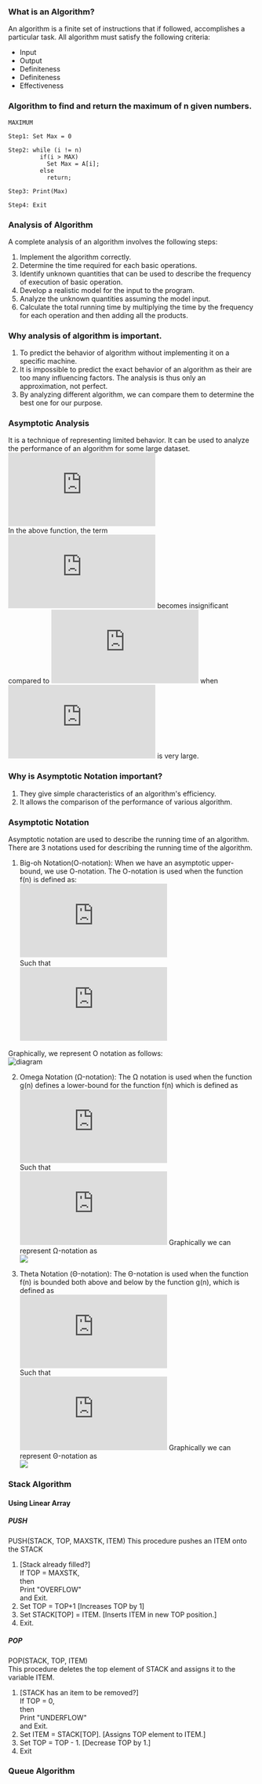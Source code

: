 ### What is an Algorithm?

An algorithm is a finite set of instructions that if followed, accomplishes a particular task. All algorithm must satisfy the following criteria:

-   Input
-   Output
-   Definiteness
-   Definiteness
-   Effectiveness  

### Algorithm to find and return the maximum of n given numbers.

    MAXIMUM

    Step1: Set Max = 0

    Step2: while (i != n)
             if(i > MAX)
               Set Max = A[i];
             else
               return;

    Step3: Print(Max)

    Step4: Exit

### Analysis of Algorithm

A complete analysis of an algorithm involves the following steps:  

1.  Implement the algorithm correctly.
2.  Determine the time required for each basic operations.
3.  Identify unknown quantities that can be used to describe the frequency of execution of basic operation.
4.  Develop a realistic model for the input to the program.
5.  Analyze the unknown quantities assuming the model input.
6.  Calculate the total running time by multiplying the time by the frequency for each operation and then adding all the products.

### Why analysis of algorithm is important.

1.  To predict the behavior of algorithm without implementing it on a specific machine.
2.  It is impossible to predict the exact behavior of an algorithm as their are too many influencing factors. The analysis is thus only an approximation, not perfect.
3.  By analyzing different algorithm, we can compare them to determine the best one for our purpose.

### Asymptotic Analysis

It is a technique of representing limited behavior. It can be used to analyze the performance of an algorithm for some large dataset.  
![eg](https://latex.codecogs.com/svg.latex?%5Cinline%20%5Cdpi%7B120%7D%20%5Clarge%20f%28n%29%3Dn%5E2+3n)  
In the above function, the term ![](https://latex.codecogs.com/svg.latex?%5Cinline%20%5Cdpi%7B120%7D%20%5Clarge%203n) becomes insignificant compared to ![](https://latex.codecogs.com/svg.latex?%5Cinline%20%5Cdpi%7B120%7D%20%5Clarge%20n%5E2) when ![](https://latex.codecogs.com/svg.latex?%5Cinline%20%5Cdpi%7B120%7D%20%5Clarge%20n) is very large.  

### Why is Asymptotic Notation important?

1.  They give simple characteristics of an algorithm's efficiency.  
2.  It allows the comparison of the performance of various algorithm.

### Asymptotic Notation
Asymptotic notation are used to describe the running time of an algorithm.  
There are 3 notations used for describing the running time of the algorithm.
1. Big-oh Notation(O-notation): When we have an asymptotic upper-bound, we use O-notation. The O-notation is used when the function f(n) is defined as:  
![equation](https://latex.codecogs.com/svg.latex?%5Cinline%20%5Cdpi%7B120%7D%20%5Clarge%20f%28n%29%3DO%28g%28n%29%29%5C%3A%20%5Cexists%5C%3A%20positive%5C%3A%20constant%5C%3A%20C%5C%3A%20and%5C%3A%20n_0)  
Such that  
![](https://latex.codecogs.com/svg.latex?%5Cinline%20%5Cdpi%7B120%7D%20%5Clarge%20f%28n%29%5Cleqslant%20cg%28n%29%5C%3B%20%5Cforall%5C%3B%20n%20%5Cgeqslant%20n_0)

Graphically, we represent O notation as follows:  
![diagram](img/big-oh-graph.png)  

2. Omega Notation (Ω-notation): The Ω notation is used when the function g(n) defines a lower-bound for the function f(n) which is defined as  
![f(n)=\Omega (g(n)), \exists\; two \; positive \; constants\; C\; and \; n_0](https://latex.codecogs.com/svg.latex?%5Cinline%20%5Cdpi%7B120%7D%20%5Clarge%20f%28n%29%3D%5COmega%20%28g%28n%29%29%2C%20%5Cexists%5C%3B%20two%20%5C%3B%20positive%20%5C%3B%20constants%5C%3B%20C%5C%3B%20and%20%5C%3B%20n_0)  
Such that  
![cg(n)\leqslant f(n)\; \forall\; n\geqslant n_0](https://latex.codecogs.com/svg.latex?%5Cinline%20%5Cdpi%7B120%7D%20%5Clarge%20cg%28n%29%5Cleqslant%20f%28n%29%5C%3B%20%5Cforall%5C%3B%20n%5Cgeqslant%20n_0)
Graphically we can represent  Ω-notation as  
![](img/omega-graph.png)  

3. Theta Notation (Θ-notation): The Θ-notation is used when the function f(n) is bounded both above and below by the function g(n), which is defined as  
![f(n)=\Theta (g(n)), \exists\; three \; positive \; constants\; c_1,c_2\; and \; n_0](https://latex.codecogs.com/svg.latex?%5Cinline%20%5Cdpi%7B120%7D%20%5Clarge%20f%28n%29%3D%5CTheta%20%28g%28n%29%29%2C%20%5Cexists%5C%3B%20three%20%5C%3B%20positive%20%5C%3B%20constants%5C%3B%20c_1%2Cc_2%5C%3B%20and%20%5C%3B%20n_0)  
Such that  
![c_1g(n)\leqslant f(n)\leqslant c_2g(n)\; \forall\; n\geqslant n_0](https://latex.codecogs.com/svg.latex?%5Cinline%20%5Cdpi%7B120%7D%20%5Clarge%20c_1g%28n%29%5Cleqslant%20f%28n%29%5Cleqslant%20c_2g%28n%29%5C%3B%20%5Cforall%5C%3B%20n%5Cgeqslant%20n_0)
Graphically we can represent  Θ-notation as  
![](img/theta-graph.png)  

### Stack Algorithm
#### Using Linear Array
##### PUSH
PUSH(STACK, TOP, MAXSTK, ITEM)
This procedure pushes an ITEM onto the STACK
1. [Stack already filled?]  
If TOP = MAXSTK,  
then  
Print "OVERFLOW"  
and Exit.  
2. Set TOP = TOP+1  [Increases TOP by 1]
3. Set STACK[TOP] = ITEM. [Inserts ITEM in new TOP position.]
4. Exit.

##### POP
POP(STACK, TOP, ITEM)  
This procedure deletes the top element of STACK and assigns it to the variable ITEM.  
1. [STACK has an item to be removed?]  
If TOP = 0,  
then  
Print "UNDERFLOW"  
and Exit.
2. Set ITEM = STACK[TOP]. [Assigns TOP element to ITEM.]
3. Set TOP = TOP - 1. [Decrease TOP by 1.]
4. Exit

### Queue Algorithm
